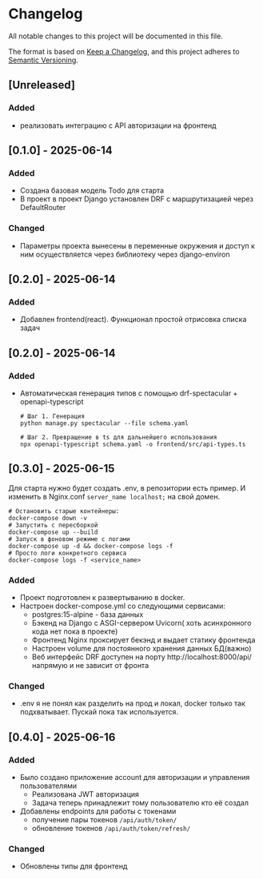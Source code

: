 # Changelog

All notable changes to this project will be documented in this file.

The format is based on [Keep a Changelog](https://keepachangelog.com/en/1.1.0/),
and this project adheres to [Semantic Versioning](https://semver.org/spec/v2.0.0.html).

## [Unreleased]
### Added
- реализовать интеграцию с API авторизации на фронтенд

## [0.1.0] - 2025-06-14
### Added
- Создана базовая модель Todo для старта
- В проект в проект Django установлен DRF c маршрутизацией через DefaultRouter
### Changed
- Параметры проекта вынесены в переменные окружения и доступ к ним осуществляется через библиотеку через django-environ

## [0.2.0] - 2025-06-14
### Added
- Добавлен frontend(react). Функционал простой отрисовка списка задач

## [0.2.0] - 2025-06-14
### Added
- Автоматическая генерация типов с помощью drf-spectacular + openapi-typescript
  ```shell
  # Шаг 1. Генерация
  python manage.py spectacular --file schema.yaml
   ```
  ```shell
  # Шаг 2. Превращение в ts для дальнейшего использования
  npx openapi-typescript schema.yaml -o frontend/src/api-types.ts 
   ```
 
## [0.3.0] - 2025-06-15
Для старта нужно будет создать .env, в репозитории есть пример. И изменить в Nginx.conf `server_name localhost;` на свой домен.
```shell
# Остановить старые контейнеры:
docker-compose down -v   
# Запустить с пересборкой
docker-compose up --build 
# Запуск в фоновом режиме с логами
docker-compose up -d && docker-compose logs -f
# Просто логи конкретного сервиса
docker-compose logs -f <service_name>
```
### Added
- Проект подготовлен к развертыванию в docker. 
- Настроен docker-compose.yml со следующими сервисами:
  - postgres:15-alpine - база данных
  - Бэкенд на Django с ASGI-сервером Uvicorn( хоть асинхронного кода нет пока в проекте)
  - Фронтенд Nginx проксирует бекэнд и выдает статику фронтенда
  - Настроен volume для постоянного хранения данных БД(важно)
  - Веб интерфейс DRF доступен на порту http://localhost:8000/api/ напрямую и не зависит от фронта

### Changed
- .env я не понял как разделить на прод и локал, docker только так подхватывает. Пускай пока так используется.

## [0.4.0] - 2025-06-16
### Added
- Было создано приложение account для авторизации и управления пользователями
  - Реализована JWT авторизация
  - Задача теперь принадлежит тому пользователю кто её создал
- Добавлены endpoints для работы с токенами
  - получение пары токенов `/api/auth/token/`
  - обновление токенов `/api/auth/token/refresh/`

### Changed
- Обновлены типы для фронтенд